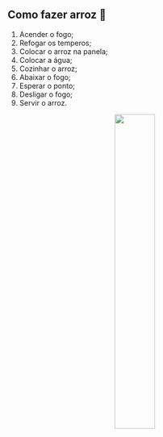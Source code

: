 ## Como fazer arroz 🍚

1) Acender o fogo;
2) Refogar os temperos;
3) Colocar o arroz na panela;
4) Colocar a água;
5) Cozinhar o arroz;
6) Abaixar o fogo;
7) Esperar o ponto;
8) Desligar o fogo;
9) Servir o arroz.


<p align="center">
<img src= "https://6milmilhas.files.wordpress.com/2016/08/arroz.gif" width="40%"/>
</p>
<p align="center">
